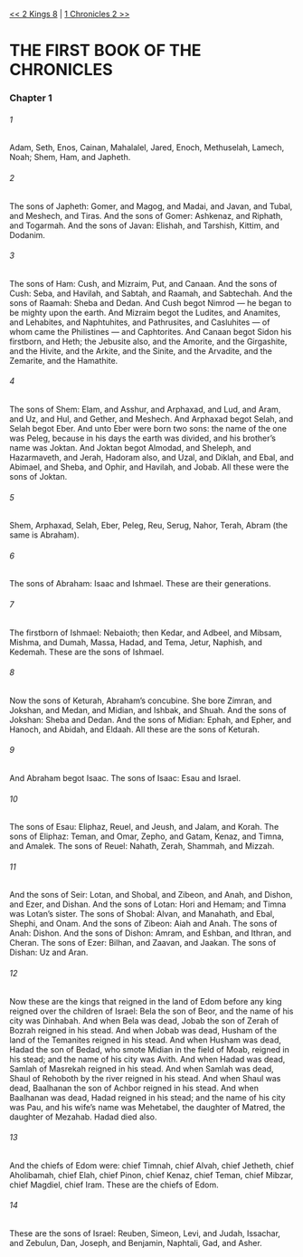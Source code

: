 [<< 2 Kings 8](../2%20Kings/2%20Kings%208.md)  |  [1 Chronicles 2 >>](1%20Chronicles%202.md)

# THE FIRST BOOK OF THE CHRONICLES
### Chapter 1
###### 1
Adam, Seth, Enos, Cainan, Mahalalel, Jared, Enoch, Methuselah, Lamech, Noah; Shem, Ham, and Japheth.

###### 2
The sons of Japheth: Gomer, and Magog, and Madai, and Javan, and Tubal, and Meshech, and Tiras. And the sons of Gomer: Ashkenaz, and Riphath, and Togarmah. And the sons of Javan: Elishah, and Tarshish, Kittim, and Dodanim.

###### 3
The sons of Ham: Cush, and Mizraim, Put, and Canaan. And the sons of Cush: Seba, and Havilah, and Sabtah, and Raamah, and Sabtechah. And the sons of Raamah: Sheba and Dedan. And Cush begot Nimrod — he began to be mighty upon the earth. And Mizraim begot the Ludites, and Anamites, and Lehabites, and Naphtuhites, and Pathrusites, and Casluhites — of whom came the Philistines — and Caphtorites. And Canaan begot Sidon his firstborn, and Heth; the Jebusite also, and the Amorite, and the Girgashite, and the Hivite, and the Arkite, and the Sinite, and the Arvadite, and the Zemarite, and the Hamathite.

###### 4
The sons of Shem: Elam, and Asshur, and Arphaxad, and Lud, and Aram, and Uz, and Hul, and Gether, and Meshech. And Arphaxad begot Selah, and Selah begot Eber. And unto Eber were born two sons: the name of the one was Peleg, because in his days the earth was divided, and his brother’s name was Joktan. And Joktan begot Almodad, and Sheleph, and Hazarmaveth, and Jerah, Hadoram also, and Uzal, and Diklah, and Ebal, and Abimael, and Sheba, and Ophir, and Havilah, and Jobab. All these were the sons of Joktan.

###### 5
Shem, Arphaxad, Selah, Eber, Peleg, Reu, Serug, Nahor, Terah, Abram (the same is Abraham).

###### 6
The sons of Abraham: Isaac and Ishmael. These are their generations.

###### 7
The firstborn of Ishmael: Nebaioth; then Kedar, and Adbeel, and Mibsam, Mishma, and Dumah, Massa, Hadad, and Tema, Jetur, Naphish, and Kedemah. These are the sons of Ishmael.

###### 8
Now the sons of Keturah, Abraham’s concubine. She bore Zimran, and Jokshan, and Medan, and Midian, and Ishbak, and Shuah. And the sons of Jokshan: Sheba and Dedan. And the sons of Midian: Ephah, and Epher, and Hanoch, and Abidah, and Eldaah. All these are the sons of Keturah.

###### 9
And Abraham begot Isaac. The sons of Isaac: Esau and Israel.

###### 10
The sons of Esau: Eliphaz, Reuel, and Jeush, and Jalam, and Korah. The sons of Eliphaz: Teman, and Omar, Zepho, and Gatam, Kenaz, and Timna, and Amalek. The sons of Reuel: Nahath, Zerah, Shammah, and Mizzah.

###### 11
And the sons of Seir: Lotan, and Shobal, and Zibeon, and Anah, and Dishon, and Ezer, and Dishan. And the sons of Lotan: Hori and Hemam; and Timna was Lotan’s sister. The sons of Shobal: Alvan, and Manahath, and Ebal, Shephi, and Onam. And the sons of Zibeon: Aiah and Anah. The sons of Anah: Dishon. And the sons of Dishon: Amram, and Eshban, and Ithran, and Cheran. The sons of Ezer: Bilhan, and Zaavan, and Jaakan. The sons of Dishan: Uz and Aran.

###### 12
Now these are the kings that reigned in the land of Edom before any king reigned over the children of Israel: Bela the son of Beor, and the name of his city was Dinhabah. And when Bela was dead, Jobab the son of Zerah of Bozrah reigned in his stead. And when Jobab was dead, Husham of the land of the Temanites reigned in his stead. And when Husham was dead, Hadad the son of Bedad, who smote Midian in the field of Moab, reigned in his stead; and the name of his city was Avith. And when Hadad was dead, Samlah of Masrekah reigned in his stead. And when Samlah was dead, Shaul of Rehoboth by the river reigned in his stead. And when Shaul was dead, Baalhanan the son of Achbor reigned in his stead. And when Baalhanan was dead, Hadad reigned in his stead; and the name of his city was Pau, and his wife’s name was Mehetabel, the daughter of Matred, the daughter of Mezahab. Hadad died also.

###### 13
And the chiefs of Edom were: chief Timnah, chief Alvah, chief Jetheth, chief Aholibamah, chief Elah, chief Pinon, chief Kenaz, chief Teman, chief Mibzar, chief Magdiel, chief Iram. These are the chiefs of Edom.

###### 14
These are the sons of Israel: Reuben, Simeon, Levi, and Judah, Issachar, and Zebulun, Dan, Joseph, and Benjamin, Naphtali, Gad, and Asher.